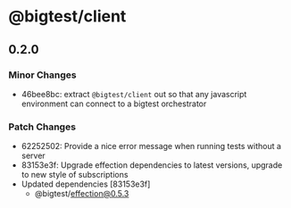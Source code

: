 # @bigtest/client

## 0.2.0

### Minor Changes

- 46bee8bc: extract `@bigtest/client` out so that any javascript environment can
  connect to a bigtest orchestrator

### Patch Changes

- 62252502: Provide a nice error message when running tests without a server
- 83153e3f: Upgrade effection dependencies to latest versions, upgrade to new style of subscriptions
- Updated dependencies [83153e3f]
  - @bigtest/effection@0.5.3
